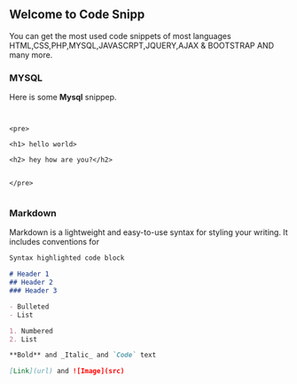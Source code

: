 ## Welcome to Code Snipp

You can get the most used code snippets of most languages HTML,CSS,PHP,MYSQL,JAVASCRPT,JQUERY,AJAX & BOOTSTRAP AND many more. 


### MYSQL
Here is some **Mysql** snippep.

```MYSQL


<pre>

<h1> hello world>

<h2> hey how are you?</h2>


</pre>


```





### Markdown

Markdown is a lightweight and easy-to-use syntax for styling your writing. It includes conventions for


```markdown
Syntax highlighted code block

# Header 1
## Header 2
### Header 3

- Bulleted
- List

1. Numbered
2. List

**Bold** and _Italic_ and `Code` text

[Link](url) and ![Image](src)
```
